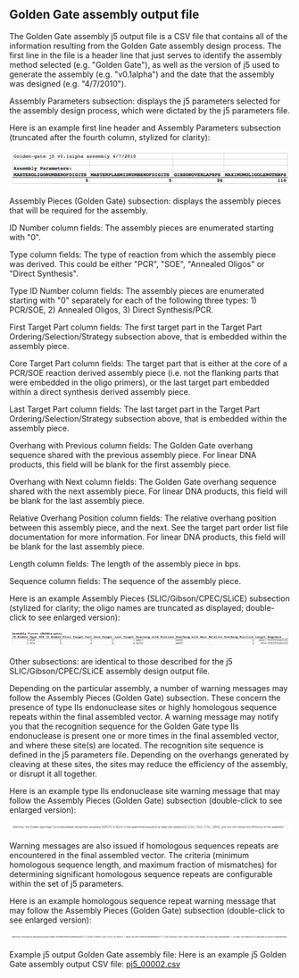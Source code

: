 ## Golden Gate assembly output file

The Golden Gate assembly j5 output file is a CSV file that contains all of the information resulting from the Golden Gate assembly design process. The first line in the file is a header line that just serves to identify the assembly method selected (e.g. "Golden Gate"), as well as the version of j5 used to generate the assembly (e.g. "v0.1alpha") and the date that the assembly was designed (e.g. "4/7/2010").

Assembly Parameters subsection:
displays the j5 parameters selected for the assembly design process, which were dictated by the j5 parameters file.

Here is an example first line header and Assembly Parameters subsection (truncated after the fourth column, stylized for clarity):

![](../../images/pastedImage74.png)

Assembly Pieces (Golden Gate) subsection:
displays the assembly pieces that will be required for the assembly.

ID Number column fields:
The assembly pieces are enumerated starting with "0".

Type column fields:
The type of reaction from which the assembly piece was derived. This could be either "PCR", "SOE", "Annealed Oligos" or "Direct Synthesis".

Type ID Number column fields:
The assembly pieces are enumerated starting with "0" separately for each of the following three types: 1) PCR/SOE, 2) Annealed Oligos, 3) Direct Synthesis/PCR.

First Target Part column fields:
The first target part in the Target Part Ordering/Selection/Strategy subsection above, that is embedded within the assembly piece.

Core Target Part column fields:
The target part that is either at the core of a PCR/SOE reaction derived assembly piece (i.e. not the flanking parts that were embedded in the oligo primers), or the last target part embedded within a direct synthesis derived assembly piece.

Last Target Part column fields:
The last target part in the Target Part Ordering/Selection/Strategy subsection above, that is embedded within the assembly piece.

Overhang with Previous column fields:
The Golden Gate overhang sequence shared with the previous assembly piece. For linear DNA products, this field will be blank for the first assembly piece.

Overhang with Next column fields:
The Golden Gate overhang sequence shared with the next assembly piece. For linear DNA products, this field will be blank for the last assembly piece.

Relative Overhang Position column fields:
The relative overhang position between this assembly piece, and the next. See the target part order list file documentation for more information. For linear DNA products, this field will be blank for the last assembly piece.

Length column fields:
The length of the assembly piece in bps.

Sequence column fields:
The sequence of the assembly piece.

Here is an example Assembly Pieces (SLIC/Gibson/CPEC/SLiCE) subsection (stylized for clarity; the oligo names are truncated as displayed; double-click to see enlarged version):

![](../../images/pastedImage60.png)


Other subsections:
are identical to those described for the j5 SLIC/Gibson/CPEC/SLiCE assembly design output file.

Depending on the particular assembly, a number of warning messages may follow the Assembly Pieces (Golden Gate) subsection. These concern the presence of type IIs endonuclease sites or highly homologous sequence repeats within the final assembled vector. A warning message may notify you that the recognition sequence for the Golden Gate type IIs endonuclease is present one or more times in the final assembled vector, and where these site(s) are located. The recognition site sequence is defined in the j5 parameters file. Depending on the overhangs generated by cleaving at these sites, the sites may reduce the efficiency of the assembly, or disrupt it all together.

Here is an example type IIs endonuclease site warning message that may follow the Assembly Pieces (Golden Gate) subsection (double-click to see enlarged version):

![](../../images/pastedImage510.png)

Warning messages are also issued if homologous sequences repeats are encountered in the final assembled vector. The criteria (minimum homologous sequence length, and maximum fraction of mismatches) for determining significant homologous sequence repeats are configurable within the set of j5 parameters.

Here is an example homologous sequence repeat warning message that may follow the Assembly Pieces (Golden Gate) subsection (double-click to see enlarged version):

![](../../images/pastedImage34.png)

Example j5 output Golden Gate assembly file:
Here is an example j5 Golden Gate assembly output CSV file: [pj5_00002.csv](../../documents/pj5_000020.csv)